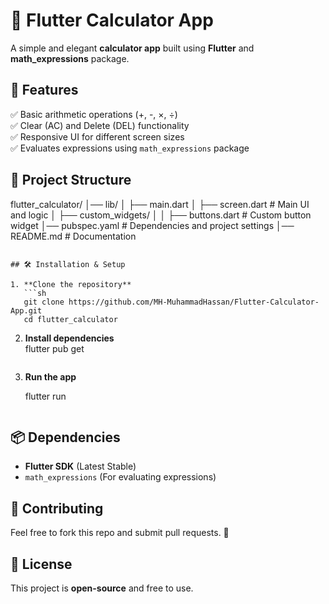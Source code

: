 # 🧮 Flutter Calculator App

A simple and elegant **calculator app** built using **Flutter** and **math_expressions** package.  

## 🚀 Features

✅ Basic arithmetic operations (+, -, ×, ÷)  
✅ Clear (AC) and Delete (DEL) functionality  
✅ Responsive UI for different screen sizes  
✅ Evaluates expressions using `math_expressions` package  

## 📂 Project Structure  

flutter_calculator/
│── lib/
│   ├── main.dart
│   ├── screen.dart  # Main UI and logic
│   ├── custom_widgets/
│   │   ├── buttons.dart  # Custom button widget
│── pubspec.yaml  # Dependencies and project settings
│── README.md  # Documentation
```

## 🛠️ Installation & Setup  

1. **Clone the repository**  
   ```sh
   git clone https://github.com/MH-MuhammadHassan/Flutter-Calculator-App.git
   cd flutter_calculator
   ```

2. **Install dependencies**  
   flutter pub get
   ```

3. **Run the app**  

   flutter run
   ```

## 📦 Dependencies  

- **Flutter SDK** (Latest Stable)  
- `math_expressions` (For evaluating expressions)  

## 🤝 Contributing  

Feel free to fork this repo and submit pull requests. 🚀  

## 📜 License  

This project is **open-source** and free to use.  

